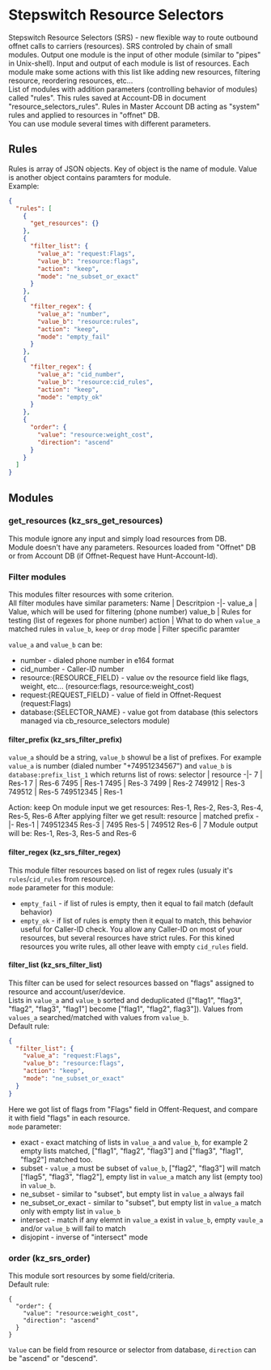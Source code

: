 # Stepswitch Resource Selectors
Stepswitch Resource Selectors (SRS) - new flexible way to route outbound offnet calls to carriers (resources). SRS controled by chain of small modules. Output one module is the input of other module (similar to "pipes" in Unix-shell). Input and output of each module is list of resources. Each module make some actions with this list like adding new resources, filtering resource, reordering resources, etc...  
List of modules with addition parameters (controlling behavior of modules) called "rules". This rules saved at Account-DB in document "resource_selectors_rules". Rules in Master Account DB acting as "system" rules and applied to resources in "offnet" DB.  
You can use module several times with different parameters.

## Rules
Rules is array of JSON objects. Key of object is the name of module. Value is another object contains paramters for module.  
Example:
```JSON
{
  "rules": [
    {
      "get_resources": {}
    },
    {
      "filter_list": {
        "value_a": "request:Flags",
        "value_b": "resource:flags",
        "action": "keep",
        "mode": "ne_subset_or_exact"
      }
    },
    {
      "filter_regex": {
        "value_a": "number",
        "value_b": "resource:rules",
        "action": "keep",
        "mode": "empty_fail"
      }
    },
    {
      "filter_regex": {
        "value_a": "cid_number",
        "value_b": "resource:cid_rules",
        "action": "keep",
        "mode": "empty_ok"
      }
    },
    {
      "order": {
        "value": "resource:weight_cost",
        "direction": "ascend"
      }
    }
  ]
}
```
## Modules
### get_resources (kz_srs_get_resources)
This module ignore any input and simply load resources from DB.  
Module doesn't have any parameters. Resources loaded from "Offnet" DB or from Account DB (if Offnet-Request have Hunt-Account-Id).
### Filter modules
This modules filter resources with some criterion.  
All filter modules have similar parameters:
Name | Descritpion
-|-
value_a | Value, which will be used for filtering (phone number)
value_b | Rules for testing (list of regexes for phone number)
action | What to do when `value_a` matched rules in `value_b`, `keep` or `drop`
mode | Filter specific paramter

`value_a` and `value_b` can be:
- number - dialed phone number in e164 format
- cid_number - Caller-ID number
- resource:{RESOURCE_FIELD} - value ov the resource field like flags, weight, etc... (resource:flags, resource:weight_cost)
- request:{REQUEST_FIELD} - value of field in Offnet-Request (request:Flags)
- database:{SELECTOR_NAME} - value got from database (this selectors managed via cb_resource_selectors module)
#### filter_prefix (kz_srs_filter_prefix)
`value_a` should be a string, `value_b` showul be a list of prefixes. For example `value_a` is number (dialed number "+74951234567") and `value_b` is `database:prefix_list_1` which returns list of rows:
selector | resource
-|-
7 | Res-1
7 | Res-6
7495 | Res-1
7495 | Res-3
7499 | Res-2
749912 | Res-3
749512 | Res-5
749512345 | Res-1

Action: keep 
On module input we get resources: Res-1, Res-2, Res-3, Res-4, Res-5, Res-6
After applying filter we get result:
resource | matched prefix
-|-
Res-1 | 749512345
Res-3 | 7495
Res-5 | 749512
Res-6 | 7
Module output will be: Res-1, Res-3, Res-5 and Res-6
#### filter_regex (kz_srs_filter_regex)
This module filter resources based on list of regex rules (usualy it's `rules`/`cid_rules` from resource).  
`mode` parameter for this module:
- `empty_fail` - if list of rules is empty, then it equal to fail match (default behavior)
- `empty_ok` - if list of rules is empty then it equal to match, this behavior useful for Caller-ID check. You allow any Caller-ID on most of your resources, but several resources have strict rules. For this kined resources you write rules, all other leave with empty `cid_rules` field.
#### filter_list (kz_srs_filter_list)
This filter can be used for select resources bassed on "flags" assigned to resource and account/user/device.  
Lists in `value_a` and `value_b` sorted and deduplicated (["flag1", "flag3", "flag2", "flag3", "flag1"] become ["flag1", "flag2", flag3"]).
Values from `values_a` searched/matched with values from `value_b`.  
Default rule:
```JSON
{
  "filter_list": {
    "value_a": "request:Flags",
    "value_b": "resource:flags",
    "action": "keep",
    "mode": "ne_subset_or_exact"
  }
}
```
Here we got list of flags from "Flags" field in Offent-Request, and compare it with field "flags" in each resource.  
`mode` parameter:
- exact - exact matching of lists in `value_a` and `value_b`, for example 2 empty lists matched, ["flag1", "flag2", "flag3"] and ["flag3", "flag1", "flag2"] matched too.
- subset - `value_a` must be subset of `value_b`, ["flag2", "flag3"] will match ['flag5", "flag3", "flag2"], empty list in `value_a` match any list (empty too) in `value_b`.
- ne_subset - similar to "subset", but empty list in `value_a` always fail
- ne_subset_or_exact - similar to "subset", but empty list in `value_a` match only with empty list in `value_b`
- intersect - match if any elemnt in `value_a` exist in `value_b`, empty `vaule_a` and/or `value_b` will fail to match
- disjopint - inverse of "intersect" mode
### order (kz_srs_order)
This module sort resources by some field/criteria.  
Default rule:
```JOSN
{
  "order": {
    "value": "resource:weight_cost",
    "direction": "ascend"
  }
}
```
`Value` can be field from resource or selector from database, `direction` can be "ascend" or "descend".
